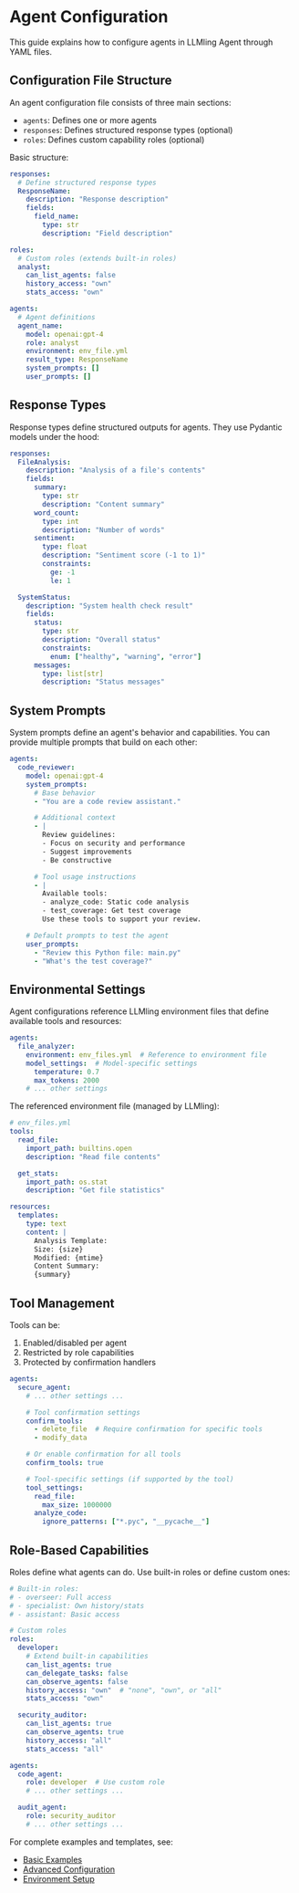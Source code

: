 # Agent Configuration

This guide explains how to configure agents in LLMling Agent through YAML files.

## Configuration File Structure

An agent configuration file consists of three main sections:
- `agents`: Defines one or more agents
- `responses`: Defines structured response types (optional)
- `roles`: Defines custom capability roles (optional)

Basic structure:
```yaml
responses:
  # Define structured response types
  ResponseName:
    description: "Response description"
    fields:
      field_name:
        type: str
        description: "Field description"

roles:
  # Custom roles (extends built-in roles)
  analyst:
    can_list_agents: false
    history_access: "own"
    stats_access: "own"

agents:
  # Agent definitions
  agent_name:
    model: openai:gpt-4
    role: analyst
    environment: env_file.yml
    result_type: ResponseName
    system_prompts: []
    user_prompts: []
```

## Response Types

Response types define structured outputs for agents. They use Pydantic models under the hood:

```yaml
responses:
  FileAnalysis:
    description: "Analysis of a file's contents"
    fields:
      summary:
        type: str
        description: "Content summary"
      word_count:
        type: int
        description: "Number of words"
      sentiment:
        type: float
        description: "Sentiment score (-1 to 1)"
        constraints:
          ge: -1
          le: 1

  SystemStatus:
    description: "System health check result"
    fields:
      status:
        type: str
        description: "Overall status"
        constraints:
          enum: ["healthy", "warning", "error"]
      messages:
        type: list[str]
        description: "Status messages"
```

## System Prompts

System prompts define an agent's behavior and capabilities. You can provide multiple prompts that build on each other:

```yaml
agents:
  code_reviewer:
    model: openai:gpt-4
    system_prompts:
      # Base behavior
      - "You are a code review assistant."

      # Additional context
      - |
        Review guidelines:
        - Focus on security and performance
        - Suggest improvements
        - Be constructive

      # Tool usage instructions
      - |
        Available tools:
        - analyze_code: Static code analysis
        - test_coverage: Get test coverage
        Use these tools to support your review.

    # Default prompts to test the agent
    user_prompts:
      - "Review this Python file: main.py"
      - "What's the test coverage?"
```

## Environmental Settings

Agent configurations reference LLMling environment files that define available tools and resources:

```yaml
agents:
  file_analyzer:
    environment: env_files.yml  # Reference to environment file
    model_settings:  # Model-specific settings
      temperature: 0.7
      max_tokens: 2000
    # ... other settings
```

The referenced environment file (managed by LLMling):
```yaml
# env_files.yml
tools:
  read_file:
    import_path: builtins.open
    description: "Read file contents"

  get_stats:
    import_path: os.stat
    description: "Get file statistics"

resources:
  templates:
    type: text
    content: |
      Analysis Template:
      Size: {size}
      Modified: {mtime}
      Content Summary:
      {summary}
```

## Tool Management

Tools can be:
1. Enabled/disabled per agent
2. Restricted by role capabilities
3. Protected by confirmation handlers

```yaml
agents:
  secure_agent:
    # ... other settings ...

    # Tool confirmation settings
    confirm_tools:
      - delete_file  # Require confirmation for specific tools
      - modify_data

    # Or enable confirmation for all tools
    confirm_tools: true

    # Tool-specific settings (if supported by the tool)
    tool_settings:
      read_file:
        max_size: 1000000
      analyze_code:
        ignore_patterns: ["*.pyc", "__pycache__"]
```

## Role-Based Capabilities

Roles define what agents can do. Use built-in roles or define custom ones:

```yaml
# Built-in roles:
# - overseer: Full access
# - specialist: Own history/stats
# - assistant: Basic access

# Custom roles
roles:
  developer:
    # Extend built-in capabilities
    can_list_agents: true
    can_delegate_tasks: false
    can_observe_agents: false
    history_access: "own"  # "none", "own", or "all"
    stats_access: "own"

  security_auditor:
    can_list_agents: true
    can_observe_agents: true
    history_access: "all"
    stats_access: "all"

agents:
  code_agent:
    role: developer  # Use custom role
    # ... other settings ...

  audit_agent:
    role: security_auditor
    # ... other settings ...
```

For complete examples and templates, see:
- [Basic Examples](https://phil65.github.io/llmling-agent/examples/basic.html)
- [Advanced Configuration](https://phil65.github.io/llmling-agent/examples/advanced.html)
- [Environment Setup](https://phil65.github.io/llmling/configuration.html)
